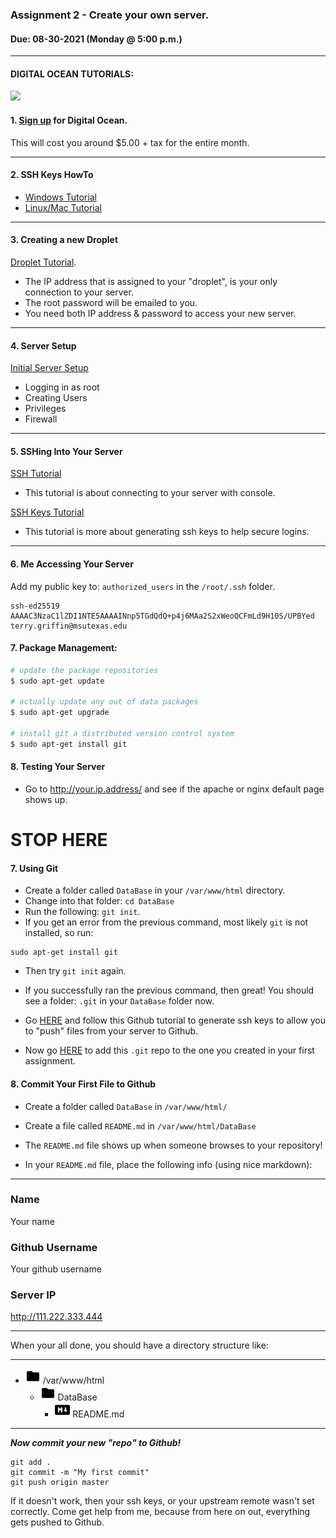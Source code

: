 ### Assignment 2 - Create your own server.
#### Due: 08-30-2021 (Monday @ 5:00 p.m.)



-----

#### DIGITAL OCEAN TUTORIALS:

<a href="https://www.digitalocean.com/community/tutorials"><img src="https://upload.wikimedia.org/wikipedia/commons/f/ff/DigitalOcean_logo.svg" width="100"></a>


#### 1. [Sign up](https://cloud.digitalocean.com/registrations/new) for Digital Ocean.

This will cost you around $5.00 + tax for the entire month. 

-----

#### 2. SSH Keys HowTo

- [Windows Tutorial](https://docs.digitalocean.com/products/droplets/how-to/add-ssh-keys/create-with-putty/)
- [Linux/Mac Tutorial](https://www.digitalocean.com/community/tutorials/how-to-create-ssh-keys-with-openssh-on-macos-or-linux)

-----

#### 3. Creating a new Droplet

[Droplet Tutorial](https://www.digitalocean.com/community/tutorials/how-to-set-up-an-ubuntu-20-04-server-on-a-digitalocean-droplet).

- The IP address that is assigned to your "droplet", is your only connection to your server.
- The root password will be emailed to you.
- You need both IP address & password to access your new server.

-----

#### 4. Server Setup

[Initial Server Setup](https://www.digitalocean.com/community/tutorials/initial-server-setup-with-ubuntu-20-04)

- Logging in as root
- Creating Users
- Privileges
- Firewall

-----

#### 5. SSHing Into Your Server

[SSH Tutorial](https://docs.digitalocean.com/products/droplets/how-to/connect-with-ssh/)
- This tutorial is about connecting to your server with console.

[SSH Keys Tutorial](https://www.digitalocean.com/community/tutorials/how-to-set-up-ssh-keys-on-ubuntu-20-04)
- This tutorial is more about generating ssh keys to help secure logins.
-----

#### 6. Me Accessing Your Server

Add my public key to: `authorized_users` in the `/root/.ssh` folder.

```
ssh-ed25519 AAAAC3NzaC1lZDI1NTE5AAAAINnp5TGdQdQ+p4j6MAa2S2xWeoQCFmLd9H10S/UPBYed terry.griffin@msutexas.edu
```


#### 7. Package Management:

```bash
# update the package repositories
$ sudo apt-get update

# actually update any out of data packages
$ sudo apt-get upgrade

# install git a distributed version control system  
$ sudo apt-get install git

```

#### 8. Testing Your Server

- Go to http://your.ip.address/ and see if the apache or nginx default page shows up.


# STOP HERE

#### 7. Using Git

- Create a folder called `DataBase` in your `/var/www/html` directory.
- Change into that folder: `cd DataBase`
- Run the following: `git init`.
- If you get an error from the previous command, most likely `git` is not installed, so run:

```
sudo apt-get install git
```
- Then try `git init` again.

- If you successfully ran the previous command, then great! You should see a folder: `.git` in your `DataBase` folder now.
- Go [HERE](https://help.github.com/articles/generating-ssh-keys/) and follow this Github tutorial to generate ssh keys to allow you to "push" files from your server to Github.
- Now go [HERE](https://help.github.com/articles/adding-an-existing-project-to-github-using-the-command-line/) to add this `.git` repo to the one you created in your first assignment.

#### 8. Commit Your First File to Github

- Create a folder called `DataBase` in `/var/www/html/`
- Create a file called `README.md` in `/var/www/html/DataBase`
- The `README.md` file shows up when someone browses to your repository!

- In your `README.md` file, place the following info (using nice markdown):

-----

### Name

Your name

### Github Username

Your github username

### Server IP

http://111.222.333.444

-----

When your all done, you should have a directory structure like:

-----
- ![1] /var/www/html
    - ![1] DataBase
         - ![9] README.md 

-----


___Now commit your new "repo" to Github!___

```
git add .
git commit -m "My first commit"
git push origin master
```

If it doesn't work, then your ssh keys, or your upstream remote wasn't set correctly. 
Come get help from me, because from here on out, everything gets pushed to Github.


[1]:  ../../Resources/01-icons/icons8-folder-24.png
[2]: ../../Resources/01-icons/DigitalOcean_logo.png
[9]:  ../../Resources/01-icons/icons8-markdown-24.png
